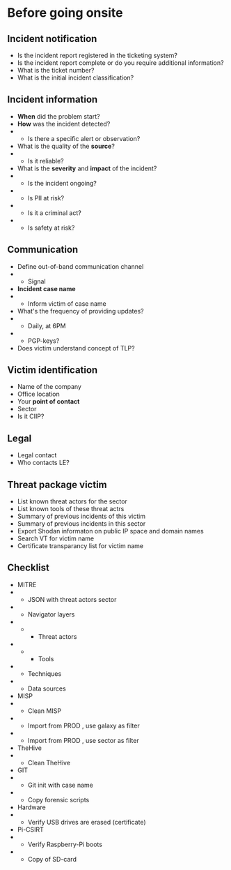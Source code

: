 # Before going onsite

## Incident notification

* Is the incident report registered in the ticketing system?
* Is the incident report complete or do you require additional information?
* What is the ticket number?
* What is the initial incident classification?


## Incident information

* **When** did the problem start?
* **How** was the incident detected? 
* * Is there a specific alert or observation?
* What is the quality of the **source**?
* * Is it reliable?
* What is the **severity** and **impact** of the incident?
* * Is the incident ongoing?
* * Is PII at risk? 
* * Is it a criminal act?
* * Is safety at risk?


## Communication

* Define out-of-band communication channel
* * Signal
* **Incident case name**
* * Inform victim of case name
* What's the frequency of providing updates?
* * Daily, at 6PM
* * PGP-keys?
* Does victim understand concept of TLP?


## Victim identification

* Name of the company
* Office location
* Your **point of contact**
* Sector 
* Is it CIIP?


## Legal

* Legal contact
* Who contacts LE?


## Threat package victim
* List known threat actors for the sector
* List known tools of these threat actrs
* Summary of previous incidents of this victim
* Summary of previous incidents in this sector
* Export Shodan informaton on public IP space and domain names
* Search VT for victim name
* Certificate transparancy list for victim name

## Checklist
* MITRE
* * JSON with threat actors sector
* * Navigator layers
* *  * Threat actors
* *  * Tools
* * Techniques
* * Data sources
* MISP
* * Clean MISP
* * Import from PROD , use galaxy as filter
* * Import from PROD , use sector as filter
* TheHive
* * Clean TheHive
* GIT
* * Git init with case name
* * Copy forensic scripts
* Hardware
* * Verify USB drives are erased (certificate)
* Pi-CSIRT
* * Verify Raspberry-Pi boots
* * Copy of SD-card
 
